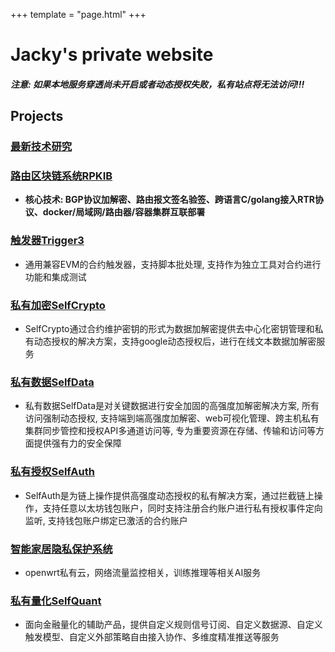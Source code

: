 +++
template = "page.html"
+++


# Jacky's private website

##### 注意: 如果本地服务穿透尚未开启或者动态授权失败，私有站点将无法访问!!! 

## Projects

### [最新技术研究][1]

### [路由区块链系统RPKIB][7]

- **核心技术: BGP协议加解密、路由报文签名验签、跨语言C/golang接入RTR协议、docker/局域网/路由器/容器集群互联部署**

### [触发器Trigger3][2]

- 通用兼容EVM的合约触发器，支持脚本批处理, 支持作为独立工具对合约进行功能和集成测试

### [私有加密SelfCrypto][3]

- SelfCrypto通过合约维护密钥的形式为数据加解密提供去中心化密钥管理和私有动态授权的解决方案，支持google动态授权后，进行在线文本数据加解密服务

### [私有数据SelfData][4]

- 私有数据SelfData是对关键数据进行安全加固的高强度加解密解决方案, 所有访问强制动态授权, 支持端到端高强度加解密、web可视化管理、跨主机私有集群同步管控和授权API多通道访问等, 专为重要资源在存储、传输和访问等方面提供强有力的安全保障

### [私有授权SelfAuth][5]

- SelfAuth是为链上操作提供高强度动态授权的私有解决方案，通过拦截链上操作，支持任意以太坊钱包账户，同时支持注册合约账户进行私有授权事件定向监听, 支持钱包账户绑定已激活的合约账户

### [智能家居隐私保护系统][6]

- openwrt私有云，网络流量监控相关，训练推理等相关AI服务

### [私有量化SelfQuant][8]

- 面向金融量化的辅助产品，提供自定义规则信号订阅、自定义数据源、自定义触发模型、自定义外部策略自由接入协作、多维度精准推送等服务

[1]: https://self.refitor.com
[2]: https://self.refitor.com/projects/trigger3.html
[3]: https://self.refitor.com/projects/selfCrypto.html
[4]: https://self.refitor.com/projects/selfdata.html
[5]: https://self.refitor.com/projects/selfAuth.html
[6]: https://self.refitor.com/projects/gd-2.html
[7]: https://self.refitor.com/projects/gd-1.html
[8]: https://self.refitor.com/projects/selfquant.html
